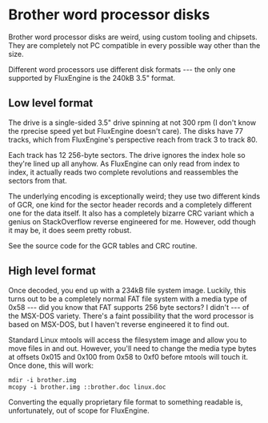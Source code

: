 Brother word processor disks
============================

Brother word processor disks are weird, using custom tooling and chipsets. They are completely not PC compatible in every possible way other than the size.

Different word processors use different disk formats --- the only one supported by FluxEngine is the 240kB 3.5" format.

Low level format
----------------

The drive is a single-sided 3.5" drive spinning at not 300 rpm (I don't know
the rprecise speed yet but FluxEngine doesn't care). The disks have 77 tracks,
which from FluxEngine's perspective reach from track 3 to track 80.

Each track has 12 256-byte sectors. The drive ignores the index hole so they're
lined up all anyhow. As FluxEngine can only read from index to index, it
actually reads two complete revolutions and reassembles the sectors from that.

The underlying encoding is exceptionally weird; they use two different kinds of
GCR, one kind for the sector header records and a completely different one for
the data itself. It also has a completely bizarre CRC variant which a genius on
StackOverflow reverse engineered for me. However, odd though it may be, it does
seem pretty robust.

See the source code for the GCR tables and CRC routine.

High level format
-----------------

Once decoded, you end up with a 234kB file system image. Luckily, this turns
out to be a completely normal FAT file system with a media type of 0x58 --- did
you know that FAT supports 256 byte sectors? I didn't --- of the MSX-DOS
variety. There's a faint possibility that the word processor is based on
MSX-DOS, but I haven't reverse engineered it to find out.

Standard Linux mtools will access the filesystem image and allow you to move
files in and out. However, you'll need to change the media type bytes at
offsets 0x015 and 0x100 from 0x58 to 0xf0 before mtools will touch it. Once
done, this will work:

```
mdir -i brother.img
mcopy -i brother.img ::brother.doc linux.doc
```

Converting the equally proprietary file format to something readable is,
unfortunately, out of scope for FluxEngine.

